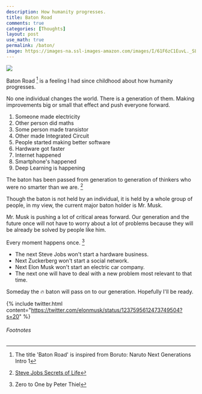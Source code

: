 ```yaml
---
description: How humanity progresses.
title: Baton Road
comments: true
categories: [Thoughts]
layout: post
use_math: true
permalink: /baton/
image: https://images-na.ssl-images-amazon.com/images/I/61F6zC1EuvL._SL1024_.jpg
---
```


![](https://images-na.ssl-images-amazon.com/images/I/61F6zC1EuvL._SL1024_.jpg)

Baton Road [^2] is a feeling I had since childhood about how humanity progresses.

No one individual changes the world. There is a generation of them. Making improvements big or small that effect and push everyone forward.

1. Someone made electricity
2. Other person did maths
3. Some person made transistor
4. Other made Integrated Circuit
5. People started making better software
6. Hardware got faster
7. Internet happened
8. Smartphone's happened
9. Deep Learning is happening

The baton has been passed from generation to generation of thinkers who were no smarter than we are. [^3]

Though the baton is not held by an individual, it is held by a whole group of people, in my view, the current major baton holder is Mr. Musk.

Mr. Musk is pushing a lot of critical areas forward. Our generation and the future once will not have to worry about a lot of problems because they will be already be solved by people like him.

Every moment happens once. [^1]
- The next Steve Jobs won't start a hardware business.
- Next Zuckerberg won't start a social network.
- Next Elon Musk won't start an electric car company.
- The next one will have to deal with a new problem most relevant to that time.

Someday the 🔥 baton will pass on to our generation. Hopefully I'll be ready.

{% include twitter.html content="https://twitter.com/elonmusk/status/1237595612473749504?s=20" %}


###### *Footnotes*

[^1]: Zero to One by Peter Thiel
[^2]: The title 'Baton Road' is inspired from Boruto: Naruto Next Generations Intro 1
[^3]: [Steve Jobs Secrets of Life](https://www.youtube.com/watch?v=kYfNvmF0Bqw)